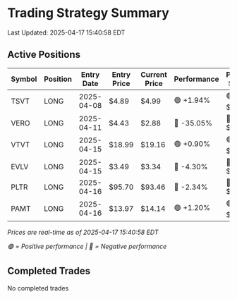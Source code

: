 # Trading Strategy Summary

Last Updated: 2025-04-17 15:40:58 EDT

## Active Positions

| Symbol | Position | Entry Date | Entry Price | Current Price | Performance | P/L per Share |
|--------|----------|------------|-------------|---------------|-------------|--------------|
| TSVT | LONG | 2025-04-08 | $4.89 | $4.99 | 🟢 +1.94% | 🟢 $+0.10 |
| VERO | LONG | 2025-04-11 | $4.43 | $2.88 | 🔴 -35.05% | 🔴 $-1.55 |
| VTVT | LONG | 2025-04-15 | $18.99 | $19.16 | 🟢 +0.90% | 🟢 $+0.17 |
| EVLV | LONG | 2025-04-15 | $3.49 | $3.34 | 🔴 -4.30% | 🔴 $-0.15 |
| PLTR | LONG | 2025-04-16 | $95.70 | $93.46 | 🔴 -2.34% | 🔴 $-2.24 |
| PAMT | LONG | 2025-04-16 | $13.97 | $14.14 | 🟢 +1.20% | 🟢 $+0.17 |

*Prices are real-time as of 2025-04-17 15:40:58 EDT*

*🟢 = Positive performance | 🔴 = Negative performance*

## Completed Trades

No completed trades